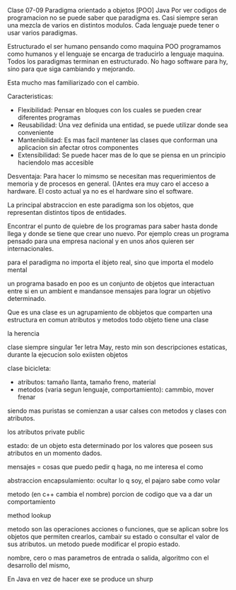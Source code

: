 Clase 07-09
Paradigma orientado a objetos [POO]
Java
Por ver codigos de programacion no se puede saber que paradigma es. Casi siempre seran una mezcla de varios en distintos modulos. Cada lenguaje puede tener o usar varios paradigmas.

Estructurado el ser humano pensando como maquina
POO programamos como humanos y el lenguaje se encarga de traducirlo a lenguaje maquina.
Todos los paradigmas terminan en estructurado.
No hago software para hy, sino para que siga cambiando y mejorando.

Esta mucho mas familiarizado con el cambio.

Caracteristicas: 
- Flexibilidad: Pensar en bloques con los cuales se pueden crear diferentes programas
- Reusabilidad: Una vez definida una entidad, se puede utilizar donde sea conveniente
- Mantenibilidad: Es mas facil mantener las clases que conforman una aplicacion sin afectar otros componentes
- Extensibilidad: Se puede hacer mas de lo que se piensa en un principio haciendolo mas accesible

Desventaja:
Para hacer lo mimsmo se necesitan mas requerimientos de memoria y de procesos en general.
()Antes era muy caro el acceso a hardware. 
El costo actual ya no es el hardware sino el software. 

La principal abstraccion en este paradigma son los objetos, que representan distintos tipos de entidades. 

Encontrar el punto de quiebre de los programas para saber hasta donde llega y donde se tiene que crear uno nuevo. Por ejemplo creas un programa pensado para una empresa nacional y en unos años quieren ser internacionales. 

para el paradigma no importa el ibjeto real, sino que importa el modelo mental

un programa basado en poo es un conjunto de objetos que interactuan entre si en un ambient e mandansoe mensajes para lograr un objetivo determinado.

Que es una clase
es un agrupamiento de obbjetos que comparten una estructura en comun
atributos y metodos
todo objeto tiene una clase

la herencia 

clase <nombre>
siempre singular
1er letra May, resto min
son descripciones estaticas, durante la ejecucion solo exiisten objetos

clase bicicleta:
- atributos: tamaño llanta, tamaño freno, material
- metodos (varia segun lenguaje, comportamiento): cammbio, mover frenar

siendo mas puristas se comienzan a usar calses con metodos y clases con atributos.

los atributos
private
public

estado: de un objeto esta determinado por los valores que poseen sus atributos en un momento dados. 

mensajes = cosas que puedo pedir q haga, no me interesa el como 

abstraccion
encapsulamiento: ocultar lo q soy, el pajaro sabe como volar 

metodo (en c++ cambia  el nombre)
porcion de codigo que va a dar un comportamiento

method lookup

metodo son las operaciones acciones o funciones, que se aplican sobre los objetos que permiten crearlos, cambair su estado o consultar el valor de sus atributos. 
un metodo puede modificar el propio estado.

nombre,
cero o mas parametros de entrada o salida,
algoritmo con el desarrollo del mismo,

En Java en vez de hacer exe se produce un shurp
